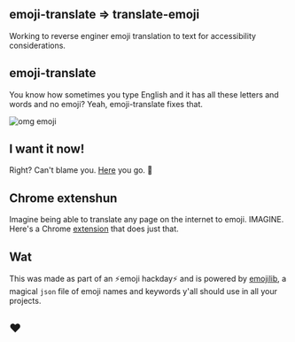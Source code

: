 ## emoji-translate => translate-emoji
Working to reverse enginer emoji translation to text for accessibility considerations.

## emoji-translate

You know how sometimes you type English and it has all these letters and words and no emoji? Yeah, emoji-translate fixes that.

![omg emoji](https://cloud.githubusercontent.com/assets/1369170/8635052/e333474e-27c7-11e5-8af8-5b0bc2281095.gif)

## I want it now!
Right? Can't blame you. [Here](http://meowni.ca/emoji-translate) you go. 👏

## Chrome extenshun
Imagine being able to translate any page on the internet to emoji. IMAGINE. Here's a Chrome [extension](https://chrome.google.com/webstore/detail/emoji-translate/kkkfndlpdajmbgofkidemhkjoinhmojl) that does just that.

## Wat
This was made as part of an ⚡️emoji hackday⚡️ and  is powered by [emojilib](https://github.com/muan/emojilib), a magical `json` file of emoji names and keywords y'all should use in all your projects.

## ❤️
